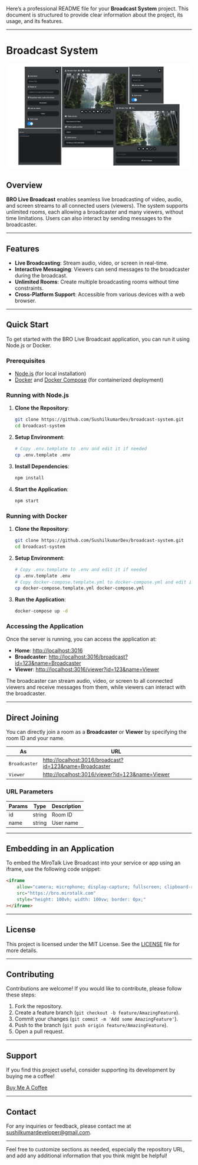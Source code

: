 Here’s a professional README file for your **Broadcast System** project. This document is structured to provide clear information about the project, its usage, and its features.

---

# Broadcast System

![Broadcast System](./public/assets/images/ui.png)

## Overview

**BRO Live Broadcast** enables seamless live broadcasting of video, audio, and screen streams to all connected users (viewers). The system supports unlimited rooms, each allowing a broadcaster and many viewers, without time limitations. Users can also interact by sending messages to the broadcaster.

---

## Features

- **Live Broadcasting**: Stream audio, video, or screen in real-time.
- **Interactive Messaging**: Viewers can send messages to the broadcaster during the broadcast.
- **Unlimited Rooms**: Create multiple broadcasting rooms without time constraints.
- **Cross-Platform Support**: Accessible from various devices with a web browser.
  
---

## Quick Start

To get started with the BRO Live Broadcast application, you can run it using Node.js or Docker.

### Prerequisites

- [Node.js](https://nodejs.org/en/download) (for local installation)
- [Docker](https://docs.docker.com/engine/install/) and [Docker Compose](https://docs.docker.com/compose/) (for containerized deployment)

### Running with Node.js

1. **Clone the Repository**:

   ```bash
   git clone https://github.com/SushilkumarDev/broadcast-system.git
   cd broadcast-system
   ```

2. **Setup Environment**:

   ```bash
   # Copy .env.template to .env and edit it if needed
   cp .env.template .env
   ```

3. **Install Dependencies**:

   ```bash
   npm install
   ```

4. **Start the Application**:

   ```bash
   npm start
   ```

### Running with Docker

1. **Clone the Repository**:

   ```bash
   git clone https://github.com/SushilkumarDev/broadcast-system.git
   cd broadcast-system
   ```

2. **Setup Environment**:

   ```bash
   # Copy .env.template to .env and edit it if needed
   cp .env.template .env
   # Copy docker-compose.template.yml to docker-compose.yml and edit it if needed
   cp docker-compose.template.yml docker-compose.yml
   ```
3. **Run the Application**:

   ```bash
   docker-compose up -d
   ```

### Accessing the Application

Once the server is running, you can access the application at:

- **Home**: [http://localhost:3016](http://localhost:3016)
- **Broadcaster**: [http://localhost:3016/broadcast?id=123&name=Broadcaster](http://localhost:3016/broadcast?id=123&name=Broadcaster)
- **Viewer**: [http://localhost:3016/viewer?id=123&name=Viewer](http://localhost:3016/viewer?id=123&name=Viewer)

The broadcaster can stream audio, video, or screen to all connected viewers and receive messages from them, while viewers can interact with the broadcaster.

---

## Direct Joining

You can directly join a room as a **Broadcaster** or **Viewer** by specifying the room ID and your name.

| As            | URL                                                     |
| ------------- | ------------------------------------------------------- |
| `Broadcaster` | [http://localhost:3016/broadcast?id=123&name=Broadcaster](http://localhost:3016/broadcast?id=123&name=Broadcaster) |
| `Viewer`      | [http://localhost:3016/viewer?id=123&name=Viewer](http://localhost:3016/viewer?id=123&name=Viewer)         |

### URL Parameters

| Params | Type   | Description |
| ------ | ------ | ----------- |
| id     | string | Room ID     |
| name   | string | User name   |

---

## Embedding in an Application

To embed the MiroTalk Live Broadcast into your service or app using an iframe, use the following code snippet:

```html
<iframe
    allow="camera; microphone; display-capture; fullscreen; clipboard-read; clipboard-write; web-share; autoplay"
    src="https://bro.mirotalk.com"
    style="height: 100vh; width: 100vw; border: 0px;"
></iframe>
```

---

## License

This project is licensed under the MIT License. See the [LICENSE](LICENSE) file for more details.

---

## Contributing

Contributions are welcome! If you would like to contribute, please follow these steps:

1. Fork the repository.
2. Create a feature branch (`git checkout -b feature/AmazingFeature`).
3. Commit your changes (`git commit -m 'Add some AmazingFeature'`).
4. Push to the branch (`git push origin feature/AmazingFeature`).
5. Open a pull request.

---

## Support

If you find this project useful, consider supporting its development by buying me a coffee!

[Buy Me A Coffee](https://ko-fi.com/sushilkumar)

---

## Contact

For any inquiries or feedback, please contact me at [sushilkumardeveloper@gmail.com](mailto:sushilkumardeveloper@gmail.com).

---

Feel free to customize sections as needed, especially the repository URL, and add any additional information that you think might be helpful!
